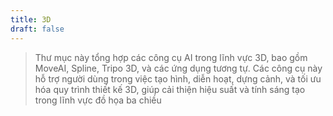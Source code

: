 ```yaml
---
title: 3D
draft: false
---
```

> Thư mục này tổng hợp các công cụ AI trong lĩnh vực 3D, bao gồm MoveAI, Spline, Tripo 3D, và các ứng dụng tương tự. Các công cụ này hỗ trợ người dùng trong việc tạo hình, diễn hoạt, dựng cảnh, và tối ưu hóa quy trình thiết kế 3D, giúp cải thiện hiệu suất và tính sáng tạo trong lĩnh vực đồ họa ba chiều